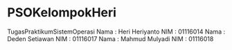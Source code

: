 # PSOKelompokHeri
TugasPraktikumSistemOperasi
Nama : Heri Heriyanto
NIM : 01116014
Nama : Deden Setiawan
NIM : 01116017
Nama : Mahmud Mulyadi
NIM : 01116018
